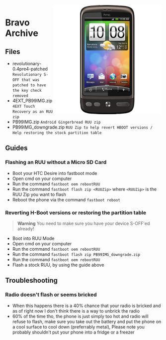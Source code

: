 <img align="right" src="https://github.com/halal-beef/res/blob/main/htc_desire_450x450x32_fill.png" width="350" alt="HTC Desire">

# Bravo Archive

## Files

- revolutionary-0.4pre4-patched ```Revolutionary S-OFF that was patched to have the key check removed``` 
- 4EXT_PB99IMG.zip ```4EXT Touch Recovery as an RUU zip```
- PB99IMG.zip ```Android Gingerbread RUU zip```
- PB99IMG_downgrade.zip ```RUU Zip to help revert HBOOT versions / Help restoring the stock partition table```

## Guides

### Flashing an RUU without a Micro SD Card

- Boot your HTC Desire into fastboot mode
- Open cmd on your computer
- Run the command ```fastboot oem rebootRUU```
- Run the command ```fastboot flash zip <RUUZip>``` where ```<RUUZip>``` is the RUU Zip you want to flash
- Reboot the phone via the command ```fastboot reboot```

### Reverting H-Boot versions or restoring the partition table

> **Warning** You need to make sure you have your device S-OFF'ed already!

- Boot into RUU Mode
- Open cmd on your computer
- Run the command ```fastboot oem rebootRUU```
- Run the command ```fastboot flash zip PB99IMG_downgrade.zip```
- Run the command ```fastboot oem rebootRUU```
- Flash a stock RUU, by using the guide above

## Troubleshooting

### Radio doesn't flash or seems bricked

- When this happens there is a 40% chance that your radio is bricked and as of right now I don't think there is a way to unbrick the radio
- 60% of the time tho, the phone is just simply too hot and radio will refuse to flash, make sure you take out the battery and put the phone on a cool surface to cool down (preferrably metal), Please note you probably shouldn't put your phone into a fridge or a freezer
